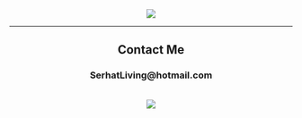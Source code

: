 <div align="center"><img align="center" src="https://github-readme-stats.vercel.app/api/top-langs/?username=SerhatPolat&layout=compact&theme=highcontrast&hide_border=true" /></div>
<hr>
<h2 align="center">Contact Me</h2>
<h3 align="center">SerhatLiving@hotmail.com</h3>
<br>
<div align="center"><a href="https://www.linkedin.com/in/serhat-polat-9655a61bb"><img src="https://img.shields.io/badge/linkedin-%230077B5.svg?&style=for-the-badge&logo=linkedin&logoColor=white"></a></div>
